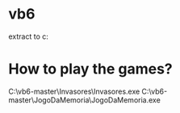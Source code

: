 # vb6
extract to c:

# How to play the games?
C:\vb6-master\Invasores\Invasores.exe
C:\vb6-master\JogoDaMemoria\JogoDaMemoria.exe